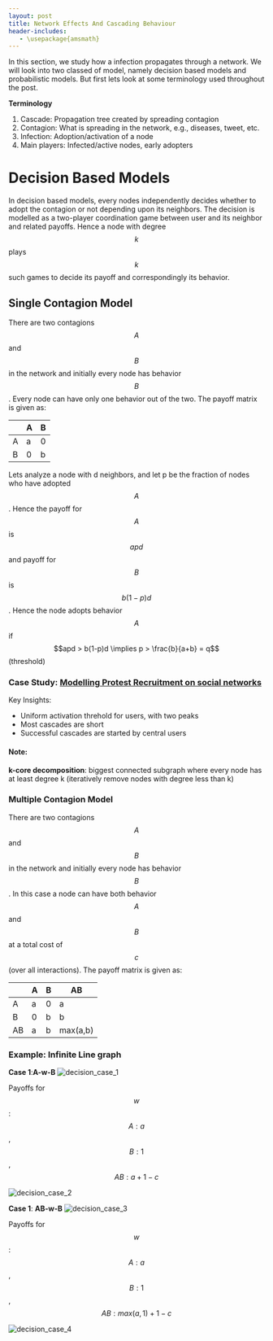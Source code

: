 ```yaml
---
layout: post
title: Network Effects And Cascading Behaviour
header-includes:
   - \usepackage{amsmath}
---
```


In this section, we study how a infection propagates through a network. We will look into two classed of model, namely decision based models and probabilistic models. But first lets look at some terminology used throughout the post.

**Terminology**
1. Cascade: Propagation tree created by spreading contagion
2. Contagion: What is spreading in the network, e.g., diseases, tweet, etc.
3. Infection: Adoption/activation of a node
4. Main players: Infected/active nodes, early adopters

# Decision Based Models
In decision based models, every nodes independently decides whether to adopt the contagion or not depending upon its neighbors. The decision is modelled as a two-player coordination game between user and its neighbor and related payoffs. Hence a node with degree $$k$$ plays $$k$$ such games to decide its payoff and correspondingly its behavior.

## Single Contagion Model
There are two contagions $$A$$ and $$B$$ in the network and initially every node has behavior $$B$$. Every node can have only one behavior out of the two. The payoff matrix is given as:

|   | A | B |
|---|---|---|
| A | a | 0 |
| B | 0 | b |

Lets analyze a node with d neighbors, and let p be the fraction of nodes who have adopted $$A$$. Hence the payoff for $$A$$ is $$apd$$ and payoff for $$B$$ is $$b(1-p)d$$. Hence the node adopts behavior $$A$$ if 
$$apd > b(1-p)d \implies p > \frac{b}{a+b} = q$$(threshold)

### Case Study: [Modelling Protest Recruitment on social networks](https://arxiv.org/abs/1111.5595)
Key Insights:
- Uniform activation threhold for users, with two peaks
- Most cascades are short
- Successful cascades are started by central users

#### Note: 
**k-core decomposition**: biggest connected subgraph where every node has at least degree k (iteratively remove nodes with degree less than k)

### Multiple Contagion Model
There are two contagions $$A$$ and $$B$$ in the network and initially every node has behavior $$B$$. In this case a node can have both behavior $$A$$ and $$B$$ at a total cost of $$c$$ (over all interactions). The payoff matrix is given as:

|   | A | B | AB |
|---|---|---|----|
| A | a | 0 | a  |
| B | 0 | b | b  |
| AB| a | b | max(a,b)|

### Example: Infinite Line graph 
**Case 1**:**A-w-B** 
![decision_case_1](../assets/img/decision_model_1.png?style=centerme)

Payoffs for $$w$$: $$A: a$$, $$B: 1$$, $$AB: a+1-c$$

![decision_case_2](../assets/img/decision_model_2.png?style=centerme)

**Case 1**: **AB-w-B**
![decision_case_3](../assets/img/decision_model_3.png?style=centerme)

Payoffs for $$w$$: $$A: a$$, $$B: 1$$, $$AB: max(a, 1) + 1 -c$$

![decision_case_4](../assets/img/decision_model_4.png?style=centerme)

